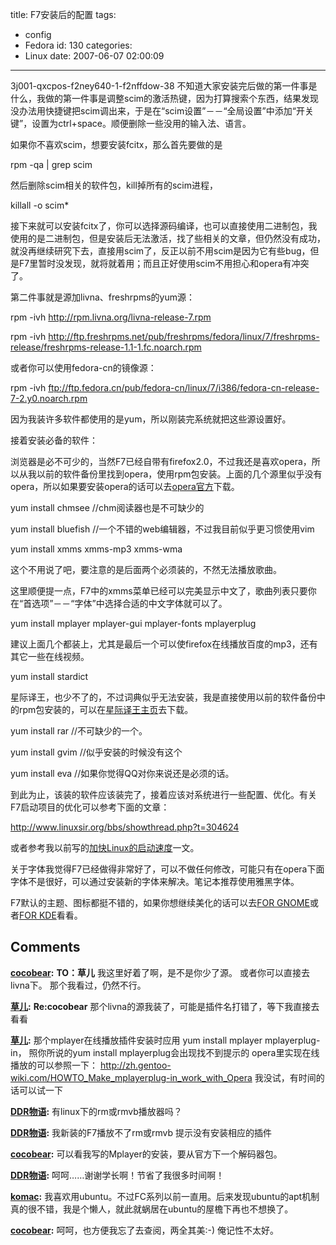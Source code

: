 title: F7安装后的配置
tags:
  - config
  - Fedora
id: 130
categories:
  - Linux
date: 2007-06-07 02:00:09
---

3j001-qxcpos-f2ney640-1-f2nffdow-38
不知道大家安装完后做的第一件事是什么，我做的第一件事是调整scim的激活热键，因为打算搜索个东西，结果发现没办法用快捷键把scim调出来，于是在“scim设置”－－“全局设置”中添加“开关键”，设置为ctrl+space。顺便删除一些没用的输入法、语言。

如果你不喜欢scim，想要安装fcitx，那么首先要做的是

rpm -qa | grep scim

然后删除scim相关的软件包，kill掉所有的scim进程，

killall -o scim*

接下来就可以安装fcitx了，你可以选择源码编译，也可以直接使用二进制包，我使用的是二进制包，但是安装后无法激活，找了些相关的文章，但仍然没有成功，就没再继续研究下去，直接用scim了，反正以前不用scim是因为它有些bug，但是F7里暂时没发现，就将就着用；而且正好使用scim不用担心和opera有冲突了。

第二件事就是源加livna、freshrpms的yum源：

rpm -ivh http://rpm.livna.org/livna-release-7.rpm

rpm -ivh http://ftp.freshrpms.net/pub/freshrpms/fedora/linux/7/freshrpms-release/freshrpms-release-1.1-1.fc.noarch.rpm

或者你可以使用fedora-cn的镜像源：

rpm -ivh ftp://ftp.fedora.cn/pub/fedora-cn/linux/7/i386/fedora-cn-release-7-2.y0.noarch.rpm

因为我装许多软件都使用的是yum，所以刚装完系统就把这些源设置好。

接着安装必备的软件：

浏览器是必不可少的，当然F7已经自带有firefox2.0，不过我还是喜欢opera，所以从我以前的软件备份里找到opera，使用rpm包安装。上面的几个源里似乎没有opera，所以如果要安装opera的话可以去[opera官方](http://www.opera.com)下载。

yum install chmsee	//chm阅读器也是不可缺少的

yum install bluefish	//一个不错的web编辑器，不过我目前似乎更习惯使用vim

yum install xmms xmms-mp3 xmms-wma

这个不用说了吧，要注意的是后面两个必须装的，不然无法播放歌曲。

这里顺便提一点，F7中的xmms菜单已经可以完美显示中文了，歌曲列表只要你在“首选项”－－“字体”中选择合适的中文字体就可以了。

yum install mplayer mplayer-gui mplayer-fonts mplayerplug

建议上面几个都装上，尤其是最后一个可以使firefox在线播放百度的mp3，还有其它一些在线视频。

yum install stardict

星际译王，也少不了的，不过词典似乎无法安装，我是直接使用以前的软件备份中的rpm包安装的，可以在[星际译王主页](http://stardict.sourceforge.net)去下载。

yum install rar		//不可缺少的一个。

yum install gvim	//似乎安装的时候没有这个

yum install eva		//如果你觉得QQ对你来说还是必须的话。

到此为止，该装的软件应该装完了，接着应该对系统进行一些配置、优化。有关F7启动项目的优化可以参考下面的文章：

http://www.linuxsir.org/bbs/showthread.php?t=304624

或者参考我以前写的[加快Linux的启动速度](http://c.kensou.me/blog/?p=89)一文。

关于字体我觉得F7已经做得非常好了，可以不做任何修改，可能只有在opera下面字体不是很好，可以通过安装新的字体来解决。笔记本推荐使用雅黑字体。

F7默认的主题、图标都挺不错的，如果你想继续美化的话可以去[FOR GNOME](http://www.gnome-look.org)或者[FOR KDE](http://www.kde-look.org)看看。
## Comments

**[cocobear](#318 "2007-06-11 00:15:20"):** **TO：草儿** 我这里好着了啊，是不是你少了源。 或者你可以直接去livna下。 那个我看过，仍然不行。

**[草儿](#326 "2007-06-11 17:56:34"):** **Re:cocobear** 那个livna的源我装了，可能是插件名打错了，等下我直接去看看

**[草儿](#316 "2007-06-10 23:31:28"):** 那个mplayer在线播放插件安装时应用 yum install mplayer mplayerplug-in， 照你所说的yum install mplayerplug会出现找不到提示的 opera里实现在线播放的可以参照一下： http://zh.gentoo-wiki.com/HOWTO_Make_mplayerplug-in_work_with_Opera 我没试，有时间的话可以试一下

**[DDR物语](#2006 "2007-10-17 07:13:23"):** 有linux下的rm或rmvb播放器吗？

**[DDR物语](#2007 "2007-10-17 07:14:09"):** 我新装的F7播放不了rm或rmvb 提示没有安装相应的插件

**[cocobear](#2008 "2007-10-17 12:15:10"):** 可以看我写的Mplayer的安装，要从官方下一个解码器包。

**[DDR物语](#1971 "2007-10-13 23:37:47"):** 呵呵……谢谢学长啊！节省了我很多时间啊！

**[komac](#1954 "2007-10-12 03:34:26"):** 我喜欢用ubuntu。不过FC系列以前一直用。后来发现ubuntu的apt机制真的很不错，我是个懒人，就此就蜗居在ubuntu的屋檐下再也不想换了。

**[cocobear](#1976 "2007-10-14 20:22:45"):** 呵呵，也方便我忘了去查阅，两全其美:-) 俺记性不太好。

